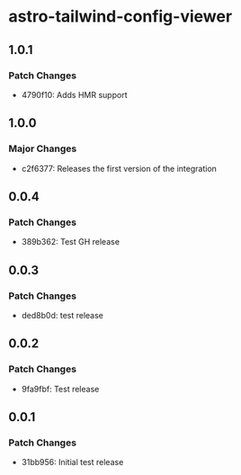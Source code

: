 # astro-tailwind-config-viewer

## 1.0.1

### Patch Changes

- 4790f10: Adds HMR support

## 1.0.0

### Major Changes

- c2f6377: Releases the first version of the integration

## 0.0.4

### Patch Changes

- 389b362: Test GH release

## 0.0.3

### Patch Changes

- ded8b0d: test release

## 0.0.2

### Patch Changes

- 9fa9fbf: Test release

## 0.0.1

### Patch Changes

- 31bb956: Initial test release
